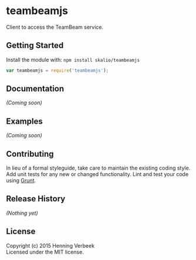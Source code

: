 # teambeamjs

Client to access the TeamBeam service.

## Getting Started
Install the module with: `npm install skalio/teambeamjs`

```javascript
var teambeamjs = require('teambeamjs');
```

## Documentation
_(Coming soon)_

## Examples
_(Coming soon)_

## Contributing
In lieu of a formal styleguide, take care to maintain the existing coding style. Add unit tests for any new or changed functionality. Lint and test your code using [Grunt](http://gruntjs.com/).

## Release History
_(Nothing yet)_

## License
Copyright (c) 2015 Henning Verbeek  
Licensed under the MIT license.
